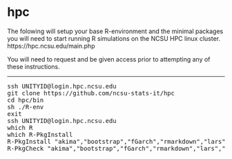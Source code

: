<h1>hpc</h1>
The folowing will setup your base R-environment and the minimal packages you will need to start running R simulations on the NCSU HPC linux cluster.
https://hpc.ncsu.edu/main.php

You will need to request and be given access prior to attempting any of these instructions.
<hr>
<pre>ssh UNITYID@login.hpc.ncsu.edu
git clone https://github.com/ncsu-stats-it/hpc
cd hpc/bin
sh ./R-env
exit
ssh UNITYID@login.hpc.ncsu.edu
which R
which R-PkgInstall
R-PkgInstall "akima","bootstrap","fGarch","rmarkdown","lars","MLEcens","prodlim","RankAggreg","Rlab","survival","fields"
R-PkgCheck "akima","bootstrap","fGarch","rmarkdown","lars","MLEcens","prodlim","RankAggreg","Rlab","survival","fields"</pre>
